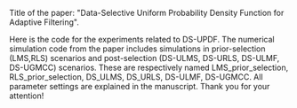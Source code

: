 Title of the paper: "Data-Selective Uniform Probability Density Function for Adaptive Filtering".

Here is the code for the experiments related to DS-UPDF. The numerical simulation code from the paper includes simulations in prior-selection (LMS,RLS) scenarios and post-selection (DS-ULMS, DS-URLS, DS-ULMF, DS-UGMCC) scenarios. These are respectively named LMS_prior_selection, RLS_prior_selection, DS_ULMS, DS_URLS, DS-ULMF, DS-UGMCC. All parameter settings are explained in the manuscript. 
Thank you for your attention!

